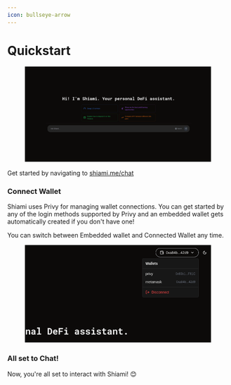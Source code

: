 ```yaml
---
icon: bullseye-arrow
---
```


# Quickstart

<figure><img src="../.gitbook/assets/image (7).png" alt=""><figcaption></figcaption></figure>

Get started by navigating to [shiami.me/chat](https://shiami.me/chat)

### Connect Wallet

Shiami uses Privy for managing wallet connections. You can get started by any of the login methods supported by Privy and an embedded wallet gets automatically created if you don't have one!

You can switch between Embedded wallet and Connected Wallet any time.

<figure><img src="../.gitbook/assets/image (11).png" alt=""><figcaption></figcaption></figure>

### All set to Chat!

Now, you're all set to interact with Shiami! 😊
